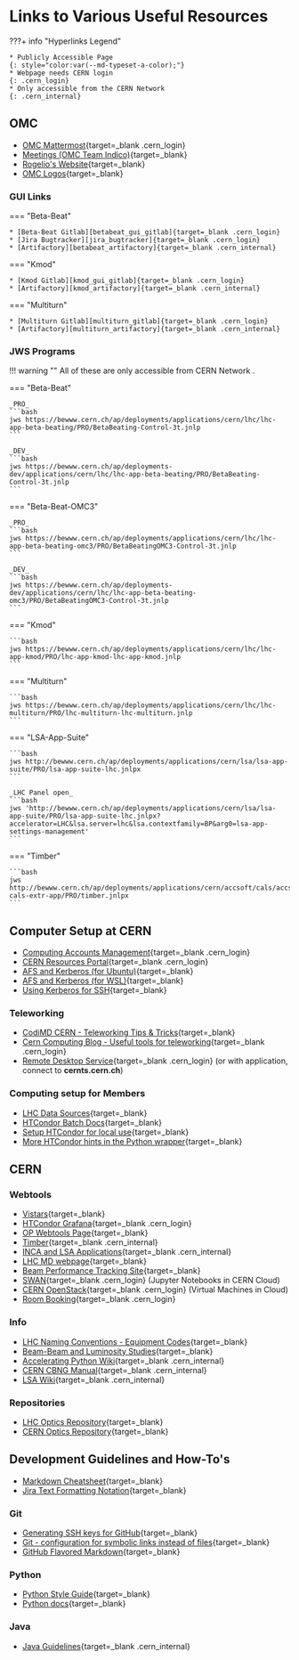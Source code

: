 # Links to Various Useful Resources

???+ info "Hyperlinks Legend"

    * Publicly Accessible Page
    {: style="color:var(--md-typeset-a-color);"}
    * Webpage needs CERN login
    {: .cern_login}
    * Only accessible from the CERN Network
    {: .cern_internal}

## OMC

* [OMC Mattermost][omc_mattermost]{target=_blank .cern_login}
* [Meetings (OMC Team Indico)][omc_indico]{target=_blank}
* [Rogelio's Website][roro_website]{target=_blank}
* [OMC Logos][omc_logos]{target=_blank}

### GUI Links

=== "Beta-Beat"

    * [Beta-Beat Gitlab][betabeat_gui_gitlab]{target=_blank .cern_login}
    * [Jira Bugtracker][jira_bugtracker]{target=_blank .cern_login}
    * [Artifactory][betabeat_artifactory]{target=_blank .cern_internal}

=== "Kmod"

    * [Kmod Gitlab][kmod_gui_gitlab]{target=_blank .cern_login}
    * [Artifactory][kmod_artifactory]{target=_blank .cern_internal}

=== "Multiturn"

    * [Multiturn Gitlab][multiturn_gitlab]{target=_blank .cern_login}
    * [Artifactory][multiturn_artifactory]{target=_blank .cern_internal}

### JWS Programs

!!! warning ""
    All of these are <span class="cern_internal"> only accessible from CERN Network </span>.

=== "Beta-Beat"

    _PRO_
    ```bash
    jws https://bewww.cern.ch/ap/deployments/applications/cern/lhc/lhc-app-beta-beating/PRO/BetaBeating-Control-3t.jnlp
    ```

    _DEV_
    ```bash
    jws https://bewww.cern.ch/ap/deployments-dev/applications/cern/lhc/lhc-app-beta-beating/PRO/BetaBeating-Control-3t.jnlp
    ```
    
=== "Beta-Beat-OMC3"

    _PRO_
    ```bash
    jws https://bewww.cern.ch/ap/deployments/applications/cern/lhc/lhc-app-beta-beating-omc3/PRO/BetaBeatingOMC3-Control-3t.jnlp
    ```

    _DEV_
    ```bash
    jws https://bewww.cern.ch/ap/deployments-dev/applications/cern/lhc/lhc-app-beta-beating-omc3/PRO/BetaBeatingOMC3-Control-3t.jnlp
    ```

=== "Kmod"

    ```bash
    jws https://bewww.cern.ch/ap/deployments/applications/cern/lhc/lhc-app-kmod/PRO/lhc-app-kmod-lhc-app-kmod.jnlp
    ```

=== "Multiturn"

    ```bash
    jws https://bewww.cern.ch/ap/deployments/applications/cern/lhc/lhc-multiturn/PRO/lhc-multiturn-lhc-multiturn.jnlp
    ```

=== "LSA-App-Suite"

    ```bash
    jws http://bewww.cern.ch/ap/deployments/applications/cern/lsa/lsa-app-suite/PRO/lsa-app-suite-lhc.jnlpx
    ```

    _LHC Panel open_
    ```bash
    jws 'http://bewww.cern.ch/ap/deployments/applications/cern/lsa/lsa-app-suite/PRO/lsa-app-suite-lhc.jnlpx?accelerator=LHC&lsa.server=lhc&lsa.contextfamily=BP&arg0=lsa-app-settings-management'
    ```

=== "Timber"

    ```bash
    jws http://bewww.cern.ch/ap/deployments/applications/cern/accsoft/cals/accsoft-cals-extr-app/PRO/timber.jnlpx
    ```

## Computer Setup at CERN

* [Computing Accounts Management][accounts_cern]{target=_blank .cern_login}
* [CERN Resources Portal][services_cern]{target=_blank .cern_login}
* [AFS and Kerberos (for Ubuntu)][afs_kerberos_ubuntu]{target=_blank}
* [AFS and Kerberos (for WSL)][afs_kerberos_wsl]{target=_blank}
* [Using Kerberos for SSH][kerberos_ssh]{target=_blank}

### Teleworking

* [CodiMD CERN - Teleworking Tips & Tricks][codimd]{target=_blank}
* [Cern Computing Blog - Useful tools for teleworking][cern_computing_blog]{target=_blank  .cern_login}
* [Remote Desktop Service][remote_desktop_service]{target=_blank .cern_login} (or with application, connect to **cernts.cern.ch**)

### Computing setup for Members

* [LHC Data Sources][lhc_data_sources]{target=_blank}
* [HTCondor Batch Docs][batch_docs]{target=_blank}
* [Setup HTCondor for local use][htcondor_local]{target=_blank}
* [More HTCondor hints in the Python wrapper][htcondor_python]{target=_blank}

## CERN 

### Webtools

* [Vistars][op_vistar]{target=_blank}
* [HTCondor Grafana][htcondor_grafana]{target=_blank .cern_login}
* [OP Webtools Page][op_webtools]{target=_blank}
* [Timber][timber_cern]{target=_blank .cern_internal}
* [INCA and LSA Applications][inca_lsa_apps]{target=_blank .cern_internal}
* [LHC MD webpage][lhc_md_page]{target=_blank}
* [Beam Performance Tracking Site][bpt_site]{target=_blank}
* [SWAN][swan]{target=_blank .cern_login} (Jupyter Notebooks in CERN Cloud)
* [CERN OpenStack][cern_openstack]{target=_blank .cern_login} (Virtual Machines in Cloud)
* [Room Booking][room_booking]{target=_blank .cern_login}

### Info

* [LHC Naming Conventions - Equipment Codes][equipment_codes]{target=_blank}
* [Beam-Beam and Luminosity Studies][bblumi]{target=_blank}
* [Accelerating Python Wiki][acc_py_wiki]{target=_blank .cern_internal}
* [CERN CBNG Manual][cbng_manual]{target=_blank .cern_internal}
* [LSA Wiki][lsa_wiki]{target=_blank .cern_internal}

### Repositories

* [LHC Optics Repository][lhc_gitlab]{target=_blank}
* [CERN Optics Repository][cern_optics_repo_site]{target=_blank}

## Development Guidelines and How-To's

* [Markdown Cheatsheet][markdown_cheatsheet]{target=_blank}
* [Jira Text Formatting Notation][jira_formatting]{target=_blank}

### Git

* [Generating SSH keys for GitHub][ssh_keys_github]{target=_blank}
* [Git - configuration for symbolic links instead of files][git_configs]{target=_blank}
* [GitHub Flavored Markdown][github_markdown]{target=_blank}

### Python

* [Python Style Guide][python_style_guide]{target=_blank}
* [Python docs][python_docs]{target=_blank}

### Java

* [Java Guidelines][java_guidelines]{target=_blank .cern_internal}

[omc_mattermost]: https://mattermost.web.cern.ch/be-dep/channels/omc-team
[omc_indico]: https://indico.cern.ch/category/5986/
[roro_website]: https://rtomas.web.cern.ch/rtomas/
[omc_logos]: https://github.com/pylhc/pylhc.github.io/tree/master/docs/assets/logos

[betabeat_gui_gitlab]: https://gitlab.cern.ch/acc-co/lhc/lhc-app-beta-beating
[jira_bugtracker]: https://its.cern.ch/jira/projects/BBGUI/
[betabeat_artifactory]: http://artifactory.cern.ch/webapp/#/artifacts/browse/tree/General/beco-release-local/cern/lhc/lhc-app-beta-beating

[kmod_gui_gitlab]: https://gitlab.cern.ch/acc-co/lhc/lhc-app-kmod
[kmod_artifactory]: http://artifactory.cern.ch/webapp/#/artifacts/browse/tree/General/beco-release-local/cern/lhc/lhc-app-kmod

[multiturn_gitlab]: https://gitlab.cern.ch/acc-co/lhc/lhc-multiturn
[multiturn_artifactory]: http://artifactory.cern.ch/webapp/#/artifacts/browse/tree/General/beco-release-local/cern/lhc/lhc-multiturn

[accounts_cern]: https://account.cern.ch/account/Management/MyAccounts.aspx
[services_cern]: https://resources.web.cern.ch/resources/Manage/ListServices.aspx
[afs_kerberos_ubuntu]: https://gist.github.com/OmeGak/9530124
[afs_kerberos_wsl]: https://gist.github.com/JoschD/194b3f6c6fcc408684a481fd4a2ff4e5
[kerberos_ssh]: https://twiki.cern.ch/twiki/bin/view/Main/Kerberos
[lhc_data_sources]: https://twiki.cern.ch/twiki/bin/view/ABPComputing/LhcDataStorage
[batch_docs]: https://batchdocs.web.cern.ch/index.html
[htcondor_local]: https://twiki.cern.ch/twiki/bin/view/ABPComputing/LxbatchHTCondor
[htcondor_python]: http://pylhc.github.io/Beta-Beat.src/utils/index.html#module-utils.htcondor_wrapper

[codimd]: https://codimd.web.cern.ch/vjC8BHbTS7etHwJve-K2Uw
[cern_computing_blog]: https://computing-blog.web.cern.ch/2020/03/useful-tools-for-teleworking/
[remote_desktop_service]: https://remotedesktop.web.cern.ch/remotedesktop/RDweb/Desktops.aspx

[equipment_codes]: https://edms5.cern.ch/cedar/plsql/codes.systems
[lhc_gitlab]: https://gitlab.cern.ch/acc-models/acc-models-lhc
[cern_optics_repo_site]: https://acc-models.web.cern.ch/acc-models/
[op_webtools]: https://op-webtools.web.cern.ch/index.html
[bpt_site]: https://bpt.web.cern.ch/
[bblumi]: http://bblumi.web.cern.ch/

[op_vistar]: https://op-webtools.web.cern.ch/vistar/vistars.php
[htcondor_grafana]: https://monit-grafana.cern.ch/
[acc_py_wiki]: https://wikis.cern.ch/display/ACCPY/Getting+started+with+acc-python
[room_booking]: https://indico.cern.ch/rooms/book#
[cern_openstack]: https://openstack.cern.ch/
[swan]: https://swan.cern.ch/

[timber_cern]: https://timber.cern.ch
[inca_lsa_apps]: https://wikis.cern.ch/pages/viewpage.action?pageId=80977620
[cbng_manual]: https://wikis.cern.ch/display/DVTLS/CBNG
[lsa_wiki]: https://wikis.cern.ch/display/LSA/Home

[lhc_md_page]: https://espace.cern.ch/lhc-md/default.aspx

[github_markdown]: https://help.github.com/articles/github-flavored-markdown
[markdown_cheatsheet]: https://github.com/adam-p/markdown-here/wiki/Markdown-Cheatsheet
[jira_formatting]: https://jira.atlassian.com/secure/WikiRendererHelpAction.jspa?section=all
[git_configs]: http://stackoverflow.com/questions/954560/what-does-git-do-to-files-that-are-a-symbolic-link
[python_docs]: http://docs.python.org/

[python_style_guide]: https://www.python.org/dev/peps/pep-0008/
[ssh_keys_github]: https://help.github.com/articles/generating-ssh-keys
[java_guidelines]: https://wikis.cern.ch/display/DEV/Java+development+guidelines
